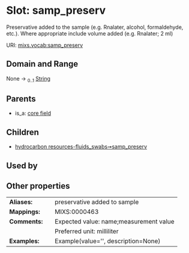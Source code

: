 
# Slot: samp_preserv


Preservative added to the sample (e.g. Rnalater, alcohol, formaldehyde, etc.). Where appropriate include volume added (e.g. Rnalater; 2 ml)

URI: [mixs.vocab:samp_preserv](https://w3id.org/mixs/vocab/samp_preserv)


## Domain and Range

None &#8594;  <sub>0..1</sub> [String](types/String.md)

## Parents

 *  is_a: [core field](core_field.md)

## Children

 *  [hydrocarbon resources-fluids_swabs➞samp_preserv](hydrocarbon_resources_fluids_swabs_samp_preserv.md)

## Used by


## Other properties

|  |  |  |
| --- | --- | --- |
| **Aliases:** | | preservative added to sample |
| **Mappings:** | | MIXS:0000463 |
| **Comments:** | | Expected value: name;measurement value |
|  | | Preferred unit: milliliter |
| **Examples:** | | Example(value='', description=None) |

